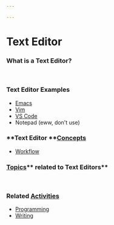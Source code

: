 ```yaml
---

---
```


# Text Editor

### What is a **Text Editor?**

 

### Text Editor Examples

-   <a href="https://brick.do/wYoNQWzrpMd2" class="page-link">Emacs</a>
-   <a href="https://brick.do/xYKzqgMvOZrg" class="page-link">Vim</a>
-   <a href="https://brick.do/bjlZgglMDmR1" class="page-link">VS Code</a>
-   Notepad (eww, don't use)

### **Text Editor **<a href="https://brick.do/WBAqVOAWOeKe" class="page-link">Concepts</a>

-   <a href="https://brick.do/3V7XJoGzrj61" class="page-link">Workflow</a>

### <a href="https://brick.do/bEoP6nNyEaO7" class="page-link">Topics</a>** related to Text Editors**

 

### Related <a href="https://brick.do/L0MGOrw3YAZK" class="page-link">Activities</a>

-   <a href="https://brick.do/M97QENmBmO0L" class="page-link">Programming</a>
-   <a href="https://brick.do/KL3En8JRYMvz" class="page-link">Writing</a>
